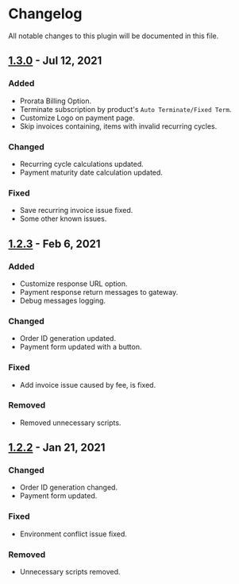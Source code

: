 # Changelog

All notable changes to this plugin will be documented in this file.

## [1.3.0](hhttps://github.com/directpaylk/directpay_whmcs/releases/tag/v1.3.0) - Jul 12, 2021

### Added
- Prorata Billing Option.
- Terminate subscription by product's `Auto Terminate/Fixed Term`.
- Customize Logo on payment page.
- Skip invoices containing, items with invalid recurring cycles.

### Changed
- Recurring cycle calculations updated.
- Payment maturity date calculation updated.

### Fixed
- Save recurring invoice issue fixed.
- Some other known issues.

## [1.2.3](https://github.com/directpaylk/directpay_whmcs/releases/tag/v1.2.3) - Feb 6, 2021

### Added
- Customize response URL option.
- Payment response return messages to gateway.
- Debug messages logging.

### Changed
- Order ID generation updated.
- Payment form updated with a button.

### Fixed
- Add invoice issue caused by fee, is fixed.

### Removed
- Removed unnecessary scripts.

## [1.2.2](https://github.com/directpaylk/directpay_whmcs/releases/tag/v1.2.2) - Jan 21, 2021

### Changed
- Order ID generation changed.
- Payment form updated.

### Fixed
- Environment conflict issue fixed.

### Removed
- Unnecessary scripts removed.
